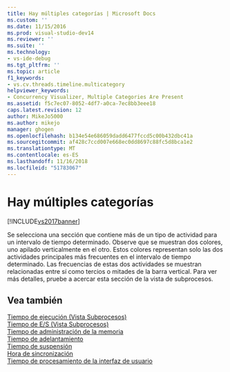 ```yaml
---
title: Hay múltiples categorías | Microsoft Docs
ms.custom: ''
ms.date: 11/15/2016
ms.prod: visual-studio-dev14
ms.reviewer: ''
ms.suite: ''
ms.technology:
- vs-ide-debug
ms.tgt_pltfrm: ''
ms.topic: article
f1_keywords:
- vs.cv.threads.timeline.multicategory
helpviewer_keywords:
- Concurrency Visualizer, Multiple Categories Are Present
ms.assetid: f5c7ec07-8052-4df7-a0ca-7ec8bb3eee18
caps.latest.revision: 12
author: MikeJo5000
ms.author: mikejo
manager: ghogen
ms.openlocfilehash: b134e54e686059dadd6477fccd5c00b432dbc41a
ms.sourcegitcommit: af428c7ccd007e668ec0dd8697c88fc5d8bca1e2
ms.translationtype: MT
ms.contentlocale: es-ES
ms.lasthandoff: 11/16/2018
ms.locfileid: "51783067"
---
```

# <a name="multiple-categories-are-present"></a>Hay múltiples categorías
[!INCLUDE[vs2017banner](../includes/vs2017banner.md)]

Se selecciona una sección que contiene más de un tipo de actividad para un intervalo de tiempo determinado. Observe que se muestran dos colores, uno apilado verticalmente en el otro. Estos colores representan solo las dos actividades principales más frecuentes en el intervalo de tiempo determinado. Las frecuencias de estas dos actividades se muestran relacionadas entre sí como tercios o mitades de la barra vertical. Para ver más detalles, pruebe a acercar esta sección de la vista de subprocesos.  
  
## <a name="see-also"></a>Vea también  
 [Tiempo de ejecución (Vista Subprocesos)](../profiling/execution-time-threads-view.md)   
 [Tiempo de E/S (Vista Subprocesos)](../profiling/i-o-time-threads-view.md)   
 [Tiempo de administración de la memoria](../profiling/memory-management-time.md)   
 [Tiempo de adelantamiento](../profiling/preemption-time.md)   
 [Tiempo de suspensión](../profiling/sleep-time.md)   
 [Hora de sincronización](../profiling/synchronization-time.md)   
 [Tiempo de procesamiento de la interfaz de usuario](../profiling/ui-processing-time.md)



